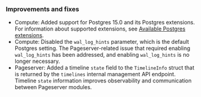 ### Improvements and fixes

- Compute: Added support for Postgres 15.0 and its Postgres extensions.
For information about supported extensions, see [Available Postgres extensions](/docs/extensions/pg-extensions).
- Compute: Disabled the `wal_log_hints` parameter, which is the default Postgres setting. The Pageserver-related issue that required enabling `wal_log_hints` has been addressed, and enabling `wal_log_hints` is no longer necessary.
- Pageserver: Added a timeline `state` field to the `TimelineInfo` struct that is returned by the `timelines` internal management API endpoint. Timeline `state` information improves observability and communication between Pageserver modules.

